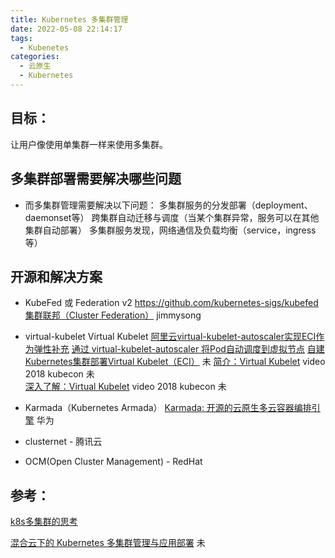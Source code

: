 ```yaml
---
title: Kubernetes 多集群管理
date: 2022-05-08 22:14:17
tags:
  - Kubenetes
categories: 
  - 云原生
  - Kubernetes
---
```


<p></p>
<!-- more -->

## 目标：
让用户像使用单集群一样来使用多集群。

## 多集群部署需要解决哪些问题

+ 而多集群管理需要解决以下问题：
多集群服务的分发部署（deployment、daemonset等）
跨集群自动迁移与调度（当某个集群异常，服务可以在其他集群自动部署）
多集群服务发现，网络通信及负载均衡（service，ingress等）


## 开源和解决方案
+ KubeFed 或 Federation v2
https://github.com/kubernetes-sigs/kubefed
[集群联邦（Cluster Federation）](https://jimmysong.io/kubernetes-handbook/practice/federation.html)   jimmysong

+ virtual-kubelet Virtual Kubelet
[阿里云virtual-kubelet-autoscaler实现ECI作为弹性补充](https://www.modb.pro/db/166209)
[通过 virtual-kubelet-autoscaler 将Pod自动调度到虚拟节点](https://www.alibabacloud.com/help/zh/elastic-container-instance/latest/schedule-pods-to-a-virtual-node-through-the-virtual-kubelet-autoscaler-add-on)
[自建Kubernetes集群部署Virtual Kubelet（ECI）](https://help.aliyun.com/document_detail/97527.html) 未
[简介：Virtual Kubelet](https://v.qq.com/x/page/d0816t4u183.html) video 2018 kubecon   未  
[深入了解：Virtual Kubelet](https://v.qq.com/x/page/q0827olfrlx.html) video   2018 kubecon  未  


+ Karmada（Kubernetes Armada）
[Karmada: 开源的云原生多云容器编排引擎](https://www.bilibili.com/video/BV1rX4y1c72s?spm_id_from=333.999.0.0) 华为

+ clusternet - 腾讯云

+ OCM(Open Cluster Management) - RedHat 

## 参考：
[k8s多集群的思考](https://www.huweihuang.com/kubernetes-notes/multi-cluster/k8s-multi-cluster-thinking.html)

[混合云下的 Kubernetes 多集群管理与应用部署](https://kubesphere.com.cn/blogs/kubernetes-multicluster-kubesphere/) 未







